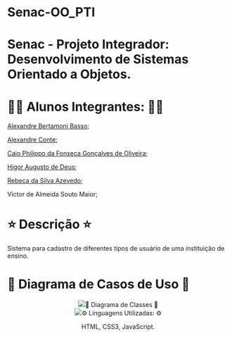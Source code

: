# Senac-OO_PTI

# Senac - Projeto Integrador: Desenvolvimento de Sistemas Orientado a Objetos.

# 👨‍💻 Alunos Integrantes: 👨‍💻

[Alexandre Bertamoni Basso](https://github.com/AlexandreBasso);

[Alexandre Conte](https://github.com/AlexandreConte);

[Caio Philippo da Fonseca Gonçalves de Oliveira](https://github.com/PhilippoFGO);

[Higor Augusto de Deus](https://github.com/higoradeus);

[Rebeca da Silva Azevedo](https://github.com/rebecaaaa);

Victor de Almeida Souto Maior;

# ⭐ Descrição ⭐

Sistema para cadastro de diferentes tipos de usuário de uma instituição de ensino.

# :open_file_folder: Diagrama de Casos de Uso :open_file_folder:

<div align = center>
    <img src="/assets/diagramaCasoUso-1.png
</div>

# :open_file_folder: Diagrama de Classes :open_file_folder:

<div align = center>
    <img src="/assets/DiagramaClasse.png
</div>

# ⚙️ Linguagens Utilizadas: ⚙️

HTML, CSS3, JavaScript.

